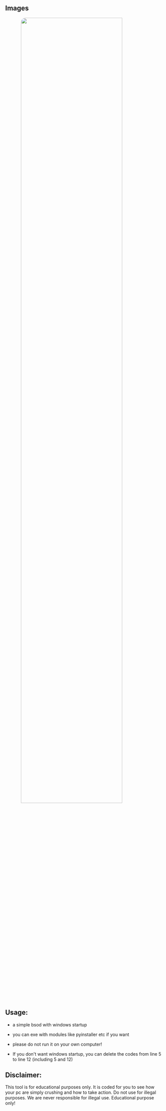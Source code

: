 ## Images
<img style="border-radius: 15px; display: block; margin-left: auto; margin-right: auto; margin-bottom:20px;" width="80%" src="https://raw.githubusercontent.com/ShiDdos/PC-BSoD/main/img/bsod.png"></img>



## Usage:

- a simple bsod with windows startup

- you can exe with modules like pyinstaller etc if you want

- please do not run it on your own computer!

- If you don't want windows startup, you can delete the codes from line 5 to line 12 (including 5 and 12)

## Disclaimer:
This tool is for educational purposes only. It is coded for you to see how your pc are simply crushing and how to take action. Do not use for illegal purposes. We are never responsible for illegal use. <bold>Educational purpose only!</bold>

